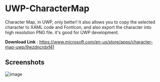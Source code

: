 # UWP-CharacterMap

Character Map, in UWP, only better! It also allows you to copy the selected character to XAML code and FontIcon, and also export the character into high resolution PNG file. it's good for UWP development.

**Download Link** : <https://www.microsoft.com/en-us/store/apps/character-map-uwp/9wzdncrdxf41>


## Screenshots

![image](https://user-images.githubusercontent.com/3304703/30901790-c5b9d834-a39b-11e7-99c4-74e28c541bf0.png)
